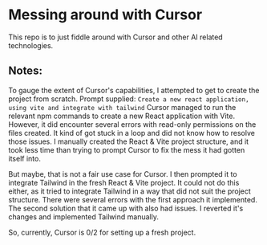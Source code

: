 # Messing around with Cursor

This repo is to just fiddle around with Cursor and other AI related technologies.

## Notes:

To gauge the extent of Cursor's capabilities, I attempted to get to create the project from scratch.
Prompt supplied: `Create a new react application, using vite and integrate with tailwind`
Cursor managed to run the relevant npm commands to create a new React application with Vite. However, it did encounter several errors with read-only permissions on the files created. It kind of got stuck in a loop and did not know how to resolve those issues.
I manually created the React & Vite project structure, and it took less time than trying to prompt Cursor to fix the mess it had gotten itself into.

But maybe, that is not a fair use case for Cursor. I then prompted it to integrate Tailwind in the fresh React & Vite project. It could not do this either, as it tried to integrate Tailwind in a way that did not suit the project structure. There were several errors with the first approach it implemented. The second solution that it came up with also had issues. I reverted it's changes and implemented Tailwind manually.

So, currently, Cursor is 0/2 for setting up a fresh project.

